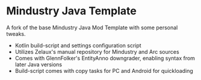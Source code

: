 # Mindustry Java Template

A fork of the base Mindustry Java Mod Template with some personal tweaks.

- Kotlin build-script and settings configuration script
- Utilizes Zelaux's manual repository for Mindustry and Arc sources
- Comes with GlennFolker's EntityAnno downgrader, enabling syntax from later Java versions
- Build-script comes with copy tasks for PC and Android for quickloading
